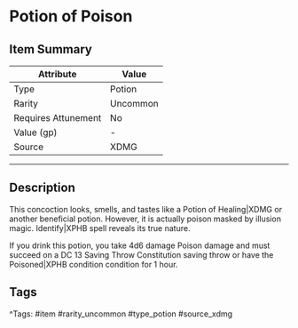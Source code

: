 # Potion of Poison

## Item Summary

| Attribute            | Value                        |
|----------------------|------------------------------|
| Type                 | Potion |
| Rarity               | Uncommon             |
| Requires Attunement  | No                |
| Value (gp)           | -    |
| Source               | XDMG |

---

## Description

This concoction looks, smells, and tastes like a Potion of Healing|XDMG or another beneficial potion. However, it is actually poison masked by illusion magic. Identify|XPHB spell reveals its true nature.

If you drink this potion, you take 4d6 damage Poison damage and must succeed on a DC 13 Saving Throw Constitution saving throw or have the Poisoned|XPHB condition condition for 1 hour.

## Tags

^Tags: #item #rarity_uncommon #type_potion #source_xdmg